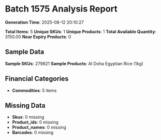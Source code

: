 # Batch 1575 Analysis Report

**Generation Time**: 2025-08-12 20:10:27

**Total Items**: 5
**Unique SKUs**: 1
**Unique Products**: 1
**Total Available Quantity**: 3150.00
**Near Expiry Products**: 0

## Sample Data
**Sample SKUs**: 279821
**Sample Products**: Al Doha Egyptian Rice (1kg)

## Financial Categories
- **Commodities**: 5 items

## Missing Data
- **Skus**: 0 missing
- **Product_ids**: 0 missing
- **Product_names**: 0 missing
- **Barcodes**: 0 missing

